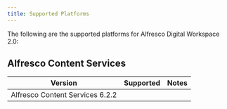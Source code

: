 ```yaml
---
title: Supported Platforms
---
```

The following are the supported platforms for Alfresco Digital Workspace 2.0:

## Alfresco Content Services

| Version | Supported | Notes |
| ------- | --------- | ----- |
| Alfresco Content Services 6.2.2 | | |
